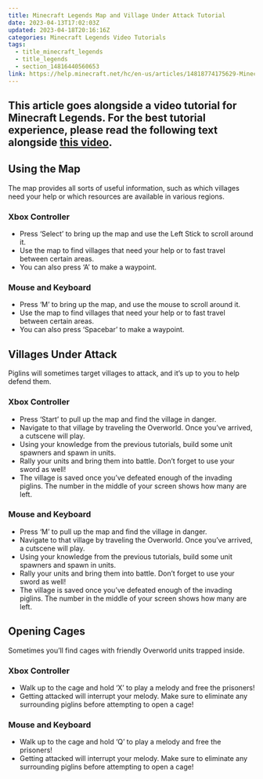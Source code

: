```yaml
---
title: Minecraft Legends Map and Village Under Attack Tutorial
date: 2023-04-13T17:02:03Z
updated: 2023-04-18T20:16:16Z
categories: Minecraft Legends Video Tutorials
tags:
  - title_minecraft_legends
  - title_legends
  - section_14816440560653
link: https://help.minecraft.net/hc/en-us/articles/14818774175629-Minecraft-Legends-Map-and-Village-Under-Attack-Tutorial
---
```


## This article goes alongside a video tutorial for Minecraft Legends. For the best tutorial experience, please read the following text alongside **[this video](https://youtu.be/SN5ZlfBpBEs)**. 

## Using the Map

The map provides all sorts of useful information, such as which villages need your help or which resources are available in various regions. 

### Xbox Controller

- Press ‘Select’ to bring up the map and use the Left Stick to scroll around it.
- Use the map to find villages that need your help or to fast travel between certain areas. 
- You can also press ‘A’ to make a waypoint.

### Mouse and Keyboard

- Press ‘M’ to bring up the map, and use the mouse to scroll around it.
- Use the map to find villages that need your help or to fast travel between certain areas. 
- You can also press ‘Spacebar’ to make a waypoint.

## Villages Under Attack

Piglins will sometimes target villages to attack, and it’s up to you to help defend them. 

### Xbox Controller

- Press ‘Start’ to pull up the map and find the village in danger.
- Navigate to that village by traveling the Overworld. Once you’ve arrived, a cutscene will play.
- Using your knowledge from the previous tutorials, build some unit spawners and spawn in units.
- Rally your units and bring them into battle. Don’t forget to use your sword as well!
- The village is saved once you’ve defeated enough of the invading piglins. The number in the middle of your screen shows how many are left.

### Mouse and Keyboard

- Press ‘M’ to pull up the map and find the village in danger.
- Navigate to that village by traveling the Overworld. Once you’ve arrived, a cutscene will play.
- Using your knowledge from the previous tutorials, build some unit spawners and spawn in units.
- Rally your units and bring them into battle. Don’t forget to use your sword as well!
- The village is saved once you’ve defeated enough of the invading piglins. The number in the middle of your screen shows how many are left.

## Opening Cages

Sometimes you’ll find cages with friendly Overworld units trapped inside.

### Xbox Controller

- Walk up to the cage and hold ‘X’ to play a melody and free the prisoners!
- Getting attacked will interrupt your melody. Make sure to eliminate any surrounding piglins before attempting to open a cage!

### Mouse and Keyboard

- Walk up to the cage and hold ‘Q’ to play a melody and free the prisoners!
- Getting attacked will interrupt your melody. Make sure to eliminate any surrounding piglins before attempting to open a cage!
